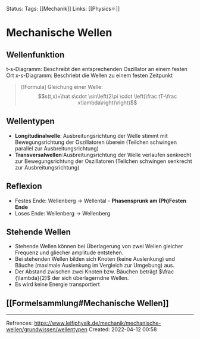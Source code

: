 Status: 
Tags: [[Mechanik]]
Links: [[Physics⚛]]
# Mechanische Wellen
## Wellenfunktion
t-s-Diagramm: Beschreibt den entsprechenden Oszillator an einem festen Ort
x-s-Diagramm: Beschriebt die Wellen zu einem festen Zeitpunkt

> [!Formula] Gleichung einer Welle:
> $$s(t,x)=\hat s\cdot \sin\left(2\pi \cdot \left(\frac tT-\frac x\lambda\right)\right)$$

## Wellentypen
- **Longitudinalwelle**: Ausbreitungsrichtung der Welle stimmt mit Bewegungsrichtung der Oszillatoren überein (Teilchen schwingen parallel zur Ausbreitungsrichtung)
- **Transversalwellen**:Ausbreitungsrichtung der Welle verlaufen senkrecht zur Bewegungsrichtung der Oszillatoren (Teilchen schwingen senkrecht zur Ausbreitungsrichtung)
## Reflexion
- Festes Ende: Wellenberg -> Wellental - **Phasensprunk am (Ph)Festen Ende**
- Loses Ende: Wellenberg -> Wellenberg
## Stehende Wellen
- Stehende Wellen können bei Überlagerung von zwei Wellen gleicher Frequenz und gliecher amplitude entstehen.
- Bei stehenden Wellen bilden sich Knoten (keine Auslenkung) und Bäuche (maximale Auslenkung im Vergleich zur Umgebung) aus. 
- Der Abstand zwischen zwei Knoten bzw. Bäuchen beträgt $\frac {\lambda}{2}$ der sich überlagerndne Wellen.
- Es wird keine Energie transportiert

## [[Formelsammlung#Mechanische Wellen]]
___
Refrences: 
https://www.leifiphysik.de/mechanik/mechanische-wellen/grundwissen/wellentypen
Created: 2022-04-12 00:58